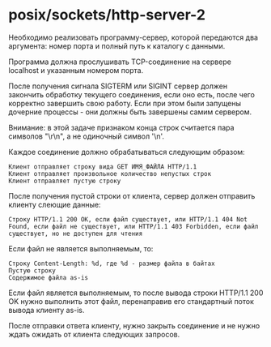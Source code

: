 # posix/sockets/http-server-2

Необходимо реализовать программу-сервер, которой передаются два аргумента: номер порта и полный путь к каталогу с
данными.

Программа должна прослушивать TCP-соединение на сервере localhost и указанным номером порта.

После получения сигнала SIGTERM или SIGINT сервер должен закончить обработку текущего соединения, если оно есть, после
чего корректно завершить свою работу. Если при этом были запущены дочерние процессы - они должны быть завершены самим
сервером.

Внимание: в этой задаче признаком конца строк считается пара символов "\r\n", а не одиночный символ '\n'.

Каждое соединение должно обрабатываться следующим образом:

    Клиент отправляет строку вида GET ИМЯ_ФАЙЛА HTTP/1.1
    Клиент отправляет произвольное количество непустых строк
    Клиент отправляет пустую строку

После получения пустой строки от клиента, сервер должен отправить клиенту слеющие данные:

    Строку HTTP/1.1 200 OK, если файл существует, или HTTP/1.1 404 Not Found, если файл не существует, или HTTP/1.1 403 Forbidden, если файл существует, но не доступен для чтения

Если файл не является выполняемым, то:

    Строку Content-Length: %d, где %d - размер файла в байтах
    Пустую строку
    Содержимое файла as-is

Если файл является выполняемым, то после вывода строки HTTP/1.1 200 OK нужно выполнить этот файл, перенаправив его
стандартный поток вывода клиенту as-is.

После отправки ответа клиенту, нужно закрыть соединение и не нужно ждать ожидать от клиента следующих запросов.
